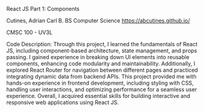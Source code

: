 React JS Part 1: Components

Cutines, Adrian Carl B. BS Computer Science https://abcutines.github.io/

CMSC 100 - UV3L

Code Description: 
Through this project, I learned the fundamentals of React JS, including component-based architecture, state management, and props passing. I gained experience in breaking down UI elements into reusable components, enhancing code modularity and maintainability. Additionally, I explored React Router for navigation between different pages and practiced integrating dynamic data from backend APIs. This project provided me with hands-on experience in frontend development, including styling with CSS, handling user interactions, and optimizing performance for a seamless user experience. Overall, I acquired essential skills for building interactive and responsive web applications using React JS.